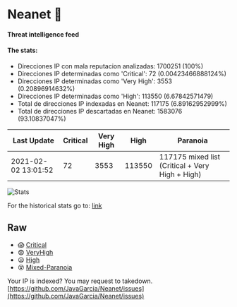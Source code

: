 # Neanet :hocho:
#### Threat intelligence feed
#### The stats:

- Direcciones IP con mala reputacion analizadas: 1700251 (100%)
- Direcciones IP determinadas como 'Critical':  72 (0.00423466888124%)
- Direcciones IP determinadas como 'Very High':  3553 (0.20896914632%)
- Direcciones IP determinadas como 'High':  113550 (6.67842571479)
- Total de direcciones IP indexadas en Neanet:  117175 (6.89162952999%)
- Total de direcciones IP descartadas en Neanet:  1583076 (93.10837047%)

| Last Update | Critical | Very High | High | Paranoia |
| --- | --- | --- | --- | --- |
| 2021-02-02 13:01:52 | 72 | 3553 | 113550 | 117175 mixed list (Critical + Very High + High)|

![Stats](https://docs.google.com/spreadsheets/d/e/2PACX-1vSnaNMIXVabIpDJjufMlzH7poXnshF3mgd8Is1g9ytUEzVsP5my4Trn8f-xkoLLQ38xpL3HtmUexLo6/pubchart?oid=501124687&format=image)

For the historical stats go to: [link](/stats.csv)
## Raw
- :scream: [Critical](https://raw.githubusercontent.com/JavaGarcia/Neanet/master/blacklists/neanet_critical.txt)
- :fearful: [VeryHigh](https://raw.githubusercontent.com/JavaGarcia/Neanet/master/blacklists/neanet_veryHigh.txtt)
- :frowning: [High](https://raw.githubusercontent.com/JavaGarcia/Neanet/master/blacklists/neanet_high.txt)
- :dizzy_face: [Mixed-Paranoia](https://raw.githubusercontent.com/JavaGarcia/Neanet/master/blacklists/neanet_all.txt)


Your IP is indexed? You may request to takedown. [https://github.com/JavaGarcia/Neanet/issues](https://github.com/JavaGarcia/Neanet/issues)



































































































































































































































































































































































































































































































































































































































































































































































































































































































































































































































































































































































































































































































































































































































































































































































































































































































































































































































































































































































































































































































































































































































































































































































































































































































































































































































































































































































































































































































































































































































































































































































































































































































































































































































































































































































































































































































































































































































































































































































































































































